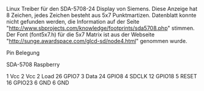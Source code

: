 Linux Treiber für den SDA-5708-24 Display von Siemens. Diese Anzeige hat 8
Zeichen, jedes Zeichen besteht aus 5x7 Punktmartizen. Datenblatt konnte nicht
gefunden werden, die Information auf der Seite
"http://www.sbprojects.com/knowledge/footprints/sda5708.php" stimmen. Der Font
(font5x7.h) für die 5x7 Matrix ist aus der Webseite
"http://sunge.awardspace.com/glcd-sd/node4.html" genommen wurde.

Pin Belegung

SDA-5708   Raspberry

1 Vcc		2  Vcc
2 Load		26 GPIO7
3 Data		24 GPIO8
4 SDCLK		12 GPIO18
5 RESET		16 GPIO23
6 GND		6  GND
